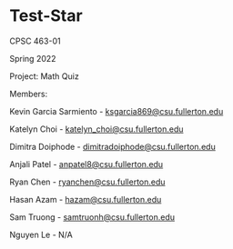 # Test-Star

CPSC 463-01

Spring 2022

Project: Math Quiz

Members:

Kevin Garcia Sarmiento - ksgarcia869@csu.fullerton.edu

Katelyn Choi - katelyn_choi@csu.fullerton.edu

Dimitra Doiphode - dimitradoiphode@csu.fullerton.edu

Anjali Patel - anpatel8@csu.fullerton.edu

Ryan Chen - ryanchen@csu.fullerton.edu

Hasan Azam - hazam@csu.fullerton.edu 

Sam Truong - samtruonh@csu.fullerton.edu

Nguyen Le - N/A
